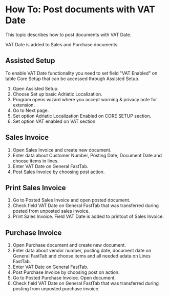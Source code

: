 # How To: Post documents with VAT Date

This topic describes how to post documents with VAT Date.

VAT Date is added to Sales and Purchase documents.

## Assisted Setup

To enable VAT Date functionality you need to set field "VAT Enabled" on table Core Setup that can be accessed through Assisted Setup.

1. Open Assisted Setup.
2. Choose Set up basic Adriatic Localization.
3. Program opens wizard where you accept warning & privacy note for extension.
4. Go to Next page.
5. Set option Adriatic Localization Enabled on CORE SETUP section.
6. Set option VAT enabled on VAT section.

## Sales Invoice

1. Open Sales Invoice and create new document.
2. Enter data about Customer Number, Posting Date, Document Date and choose items in lines. 
3. Enter VAT Date on General FastTab. 
4. Post Sales Invoice by choosing post action.

## Print Sales Invoice

1. Go to Posted Sales Invoice and open posted document.
2. Check field VAT Date on General FastTab that was transferred during posted from unposted sales invoice.
3. Print Sales Invoice. Field VAT Date is added to printout of Sales Invoice.

## Purchase Invoice

1. Open Purchase document and create new document.
2. Enter data about vendor number, posting date, document date on General FastTab and choose items and all needed adata on Lines FastTab. 
3. Enter VAT Date on General FastTab.
4. Post Purchase Invoice by choosing post on action.
5. Go to Posted Purchase Invoice. Open document.
6. Check field VAT Date on General FastTab that was transferred during posting from unposted purchase invoice.

